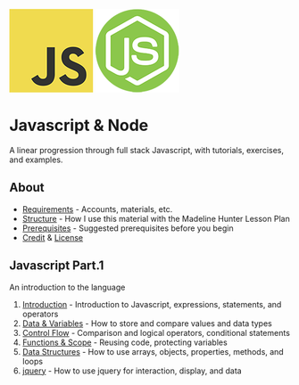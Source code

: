 
![js logo](assets/img/logos/logo-javascript-150w.png) ![node logo](assets/img/logos/logo-node-ltgreen-150w.png)

<h1>Javascript & Node</h1>

A linear progression through full stack Javascript, with tutorials, exercises, and examples.

## About

- [Requirements](ABOUT.md#requirements) - Accounts, materials, etc.
- [Structure](ABOUT.md#structure) - How I use this material with the Madeline Hunter Lesson Plan
- [Prerequisites](ABOUT.md#prerequisites) - Suggested prerequisites before you begin
- [Credit](ABOUT.md#credit) & [License](ABOUT.md#license)


## Javascript Part.1

An introduction to the language

1. [Introduction](topics/introduction/introduction.md) - Introduction to Javascript, expressions, statements, and operators
1. [Data & Variables](topics/variables/variables.md) - How to store and compare values and data types
1. [Control Flow](topics/control-flow/control-flow.md) - Comparison and logical operators, conditional statements
1. [Functions & Scope](topics/functions-scope/functions-scope.md) - Reusing code, protecting variables
1. [Data Structures](topics/data-structures/data-structures.md) - How to use arrays, objects, properties, methods, and loops
1. [jquery](topics/jquery/jquery.md) - How to use jquery for interaction, display, and data
